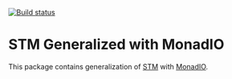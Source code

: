 [![Build status][linux-build-icon]][linux-build]
# STM Generalized with MonadIO

This package contains generalization of [STM] with [MonadIO].

[linux-build-icon]: https://img.shields.io/travis/MaxOw/stm-lifted/master.svg?label=Build%20status
[linux-build]: https://travis-ci.org/MaxOw/stm-lifted

[STM]: http://hackage.haskell.org/package/stm
[MonadIO]: http://hackage.haskell.org/package/transformers-0.3.0.0/docs/Control-Monad-IO-Class.html

